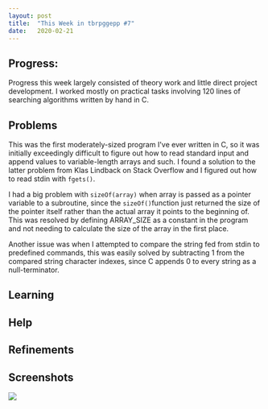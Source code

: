 ```yaml
---
layout: post
title:  "This Week in tbrpggepp #7"
date:   2020-02-21
---
```


## Progress:
Progress this week largely consisted of theory work and little direct project development. I worked mostly on practical tasks involving 120 lines of searching algorithms written by hand in C.

## Problems
This was the first moderately-sized program I've ever written in C, so it was initially exceedingly difficult to figure out how to read standard input and append values to variable-length arrays and such. I found a solution to the latter problem from Klas Lindback on Stack Overflow and I figured out how to read stdin with `fgets()`.

I had a big problem with `sizeOf(array)` when array is passed as a pointer variable to a subroutine, since the `sizeOf()`function just returned the size of the pointer itself rather than the actual array it points to the beginning of. This was resolved by defining ARRAY_SIZE as a constant in the program and not needing to calculate the size of the array in the first place.

Another issue was when I attempted to compare the string fed from stdin to predefined commands, this was easily solved by subtracting 1 from the compared string character indexes, since C appends 0 to every string as a null-terminator.

## Learning


## Help

## Refinements

## Screenshots
![](/assets/.png)
